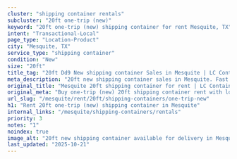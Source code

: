```yaml
---
cluster: "shipping container rentals"
subcluster: "20ft one-trip (new)"
keyword: "20ft one-trip (new) shipping container for rent Mesquite, TX"
intent: "Transactional-Local"
page_type: "Location-Product"
city: "Mesquite, TX"
service_type: "shipping container"
condition: "New"
size: "20ft"
title_tag: "20ft Dd9 New shipping container Sales in Mesquite | LC Container"
meta_description: "20ft new shipping container sales in Mesquite. Fast delivery, competitive pricing. Serving shipping containers area. Quote ID: CVU. Call (214) 524-4168 for your free quote today."
original_title: "Mesquite 20ft shipping container for rent | LC Container"
original_meta: "Buy one-trip (new) 20ft shipping container rent with local delivery in Mesquite, TX. LC Container — local Since 2003. Request a fast quote today."
url_slug: "/mesquite/rent/20ft/shipping-containers/one-trip-new"
h1: "Rent 20ft one-trip (new) shipping container in Mesquite"
internal_links: "/mesquite/shipping-containers/rentals"
priority: 3
notes: "1"
noindex: true
image_alt: "20ft new shipping container available for delivery in Mesquite"
last_updated: "2025-10-21"
---
```


<!-- TODO: Add unique city/inventory copy, images, and internal links here. -->
